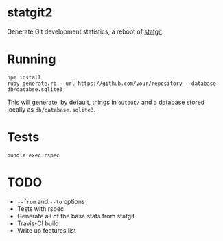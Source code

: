 statgit2
========

Generate Git development statistics, a reboot of [statgit](https://github.com/soundasleep/statgit).

# Running

```
npm install
ruby generate.rb --url https://github.com/your/repository --database db/databse.sqlite3
```

This will generate, by default, things in `output/` and a database stored locally as `db/database.sqlite3`.

# Tests

```
bundle exec rspec
```

# TODO

* `--from` and `--to` options
* Tests with rspec
* Generate all of the base stats from statgit
* Travis-CI build
* Write up features list
